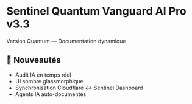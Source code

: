 # Sentinel Quantum Vanguard AI Pro v3.3  
Version Quantum — Documentation dynamique

## 🧠 Nouveautés
- Audit IA en temps réel
- UI sombre glassmorphique
- Synchronisation Cloudflare ↔ Sentinel Dashboard
- Agents IA auto-documentés
